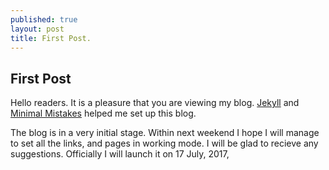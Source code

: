 ```yaml
---
published: true
layout: post
title: First Post.
---
```




## First Post

Hello readers. It is a pleasure that you are viewing my blog. [Jekyll](http://jekyllrb.com/) and [Minimal Mistakes](https://mademistakes.com/work/minimal-mistakes-jekyll-theme/) helped me set up this blog.

The blog is in a very initial stage. Within next weekend I hope I will manage to set all the links, and pages in working mode. I will be glad to recieve any suggestions. Officially I will launch it on 17 July, 2017,
